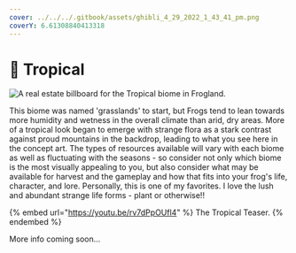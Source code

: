 ```yaml
---
cover: ../../../.gitbook/assets/ghibli_4_29_2022_1_43_41_pm.png
coverY: 6.61308840413318
---
```


# 🌴 Tropical

![A real estate billboard for the Tropical biome in Frogland. ](https://imgur.com/6b138pS.jpg)

This biome was named 'grasslands' to start, but Frogs tend to lean towards more humidity and wetness in the overall climate than arid, dry areas. More of a tropical look began to emerge with strange flora as a stark contrast against proud mountains in the backdrop, leading to what you see here in the concept art. The types of resources available will vary with each biome as well as fluctuating with the seasons - so consider not only which biome is the most visually appealing to you, but also consider what may be available for harvest and the gameplay and how that fits into your frog's life, character, and lore. Personally, this is one of my favorites. I love the lush and abundant strange life forms - plant or otherwise!!

{% embed url="https://youtu.be/rv7dPpOUfl4" %}
The Tropical Teaser.&#x20;
{% endembed %}

More info coming soon...
